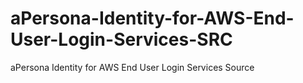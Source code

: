 # aPersona-Identity-for-AWS-End-User-Login-Services-SRC
aPersona Identity for AWS End User Login Services Source
